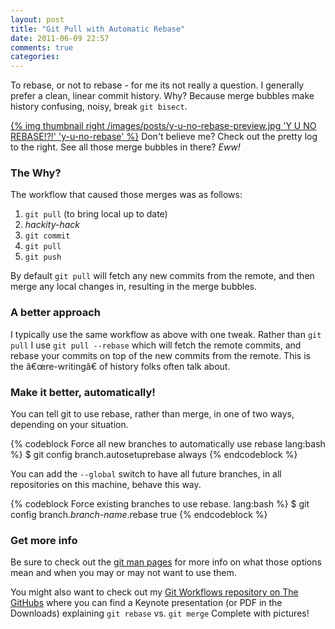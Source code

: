 ```yaml
---
layout: post
title: "Git Pull with Automatic Rebase"
date: 2011-06-09 22:57
comments: true
categories:
---
```


To rebase, or not to rebase - for me its not really a question. I
generally prefer a clean, linear commit history. Why? Because merge bubbles make
history confusing, noisy, break `git bisect`.

[{% img thumbnail right /images/posts/y-u-no-rebase-preview.jpg 'Y U NO REBASE!?!' 'y-u-no-rebase' %}](https://skitch.com/stevenharman/fdhm5/y-u-no-rebase)
Don't believe me? Check out the pretty log to the right. See all
those merge bubbles in there? *Eww!*

<h3>The Why?</h3>

The workflow that caused those merges was as follows:

1. `git pull` (to bring local up to date)
2. *hackity-hack*
3. `git commit`
4. `git pull`
5. `git push`

By default `git pull` will fetch any new commits from the remote, and
then merge any local changes in, resulting in the merge bubbles.

<!-- more -->

<h3>A better approach</h3>

I typically use the same workflow as above with one tweak. Rather than `git
pull` I use `git pull --rebase` which will fetch the remote commits,
and rebase your commits on top of the new commits from the remote. This is the
&acirc;&euro;&oelig;re-writing&acirc;&euro; of history folks often talk about.

<h3>Make it better, automatically!</h3>

You can tell git to use rebase, rather than merge, in one of two ways, depending on
your situation.

{% codeblock Force all new branches to automatically use rebase lang:bash %}
$ git config branch.autosetuprebase always
{% endcodeblock %}

You can add the `--global` switch to have all future branches, in all
repositories on this machine, behave this way.

{% codeblock Force existing branches to use rebase. lang:bash %}
$ git config branch.*branch-name*.rebase true
{% endcodeblock %}

<h3>Get more info</h3>

Be sure to check out the <a title="git-config Manual Page" href=
"http://www.kernel.org/pub/software/scm/git/docs/git-config.html" rel="external">git
man pages</a> for more info on what those options mean and when you may or may not want
to use them.

You might also want to check out my <a title="Git Workflows" href=
"https://github.com/stevenharman/git-workflows" rel="external">Git Workflows repository
on The GitHubs</a> where you can find a Keynote presentation (or PDF in the Downloads)
explaining `git rebase` vs. `git merge` Complete with
pictures!
